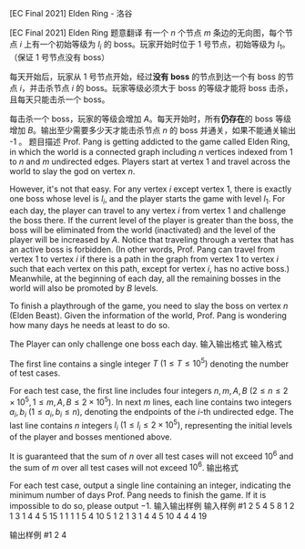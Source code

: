 



[EC Final 2021] Elden Ring - 洛谷














[EC Final 2021] Elden Ring
题意翻译
有一个 $n$ 个节点 $m$ 条边的无向图，每个节点 $i$ 上有一个初始等级为 $l_i$ 的 boss。玩家开始时位于 1 号节点，初始等级为 $l_1$。（保证 1 号节点没有 boss）

每天开始后，玩家从 1 号节点开始，经过**没有 boss** 的节点到达一个有 boss 的节点 $i$，并击杀节点 $i$ 的 boss。玩家等级必须大于 boss 的等级才能将 boss 击杀，且每天只能击杀一个 boss。

每击杀一个 boss，玩家的等级会增加 $A$。每天开始时，所有**仍存在**的 boss 等级增加 $B$。输出至少需要多少天才能击杀节点 $n$ 的 boss 并通关，如果不能通关输出  -1 。
题目描述
Prof. Pang is getting addicted to the game called Elden Ring, in which the world is a connected graph including $n$ vertices indexed from $1$ to $n$ and $m$ undirected edges. Players start at vertex $1$ and travel across the world to slay the god on vertex $n$.

However, it's not that easy. For any vertex $i$ except vertex $1$, there is exactly one boss whose level is $l_i$, and the player starts the game with level $l_1$. For each day, the player can travel to any vertex $i$ from vertex $1$ and challenge the boss there. If the current level of the player is greater than the boss, the boss will be eliminated from the world (inactivated) and the level of the player will be increased by $A$. Notice that traveling through a vertex that has an active boss is forbidden. (In other words, Prof. Pang can travel from vertex $1$ to vertex $i$ if there is a path in the graph from vertex $1$ to vertex $i$ such that each vertex on this path, except for vertex $i$, has no active boss.) Meanwhile, at the beginning of each day, all the remaining bosses in the world will also be promoted by $B$ levels.

To finish a playthrough of the game, you need to slay the boss on vertex $n$ (Elden Beast). Given the information of the world, Prof. Pang is wondering how many days he needs at least to do so. 

The Player can only challenge one boss each day.
输入输出格式
输入格式

The first line contains a single integer $T~(1 \le T \le 10^5)$ denoting the number of test cases. 

For each test case, the first line includes four integers $n, m, A, B~(2\leq n\leq 2\times 10^5, 1 \le m, A, B\le 2\times 10^5)$. In next $m$ lines, each line contains two integers $a_i, b_i~(1 \le a_i, b_i \le n)$, denoting the endpoints of the $i$-th undirected edge. The last line contains $n$ integers $l_i~(1 \le l_i \le 2 \times 10^5)$, representing the initial levels of the player and bosses mentioned above.

It is guaranteed that the sum of $n$ over all test cases will not exceed $10^6$ and the sum of $m$ over all test cases will not exceed $10^6$.
输出格式

For each test case, output a single line containing an integer, indicating the minimum number of days Prof. Pang needs to finish the game. If it is impossible to do so, please output $-1$.
输入输出样例
输入样例 #1
2
5 4 5 8
1 2
1 3
1 4
4 5
15 1 1 1 1
5 4 10 5
1 2
1 3
1 4
4 5
10 4 4 4 19

输出样例 #1
2
4







